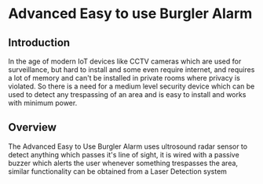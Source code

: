 # Advanced Easy to use Burgler Alarm
## Introduction
In the age of modern IoT devices like CCTV cameras which are used for surveillance, but hard to install and some even require internet, and requires a lot of memory and can't be installed in private rooms where privacy is violated. So there is a need for a medium level security device which can be used to detect any trespassing of an area and is easy to install and works with minimum power.

## Overview
The Advanced Easy to Use Burgler Alarm uses ultrosound radar sensor to detect anything which passes it's line of sight, it is wired with a passive buzzer which alerts the user whenever something trespasses the area, similar functionality can be obtained from a Laser Detection system
